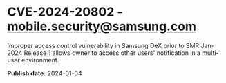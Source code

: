 # CVE-2024-20802 - mobile.security@samsung.com

Improper access control vulnerability in Samsung DeX prior to SMR Jan-2024 Release 1 allows owner to access other users&#39; notification in a multi-user environment.

**Publish date:** 2024-01-04
